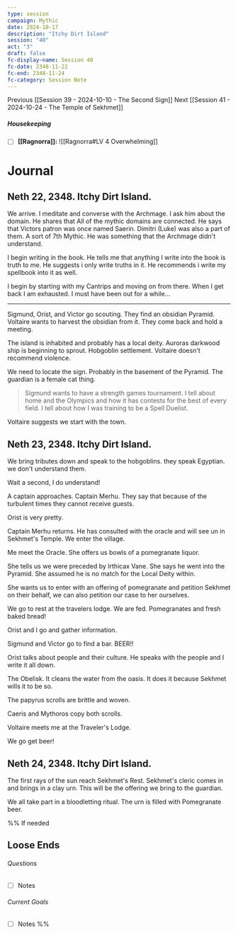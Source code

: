 ```yaml
---
type: session
campaign: Mythic
date: 2024-10-17
description: "Itchy Dirt Island"
session: "40"
act: "3"
draft: false
fc-display-name: Session 40
fc-date: 2348-11-22
fc-end: 2348-11-24
fc-category: Session Note
---
```

Previous [[Session 39 - 2024-10-10 - The Second Sign]]
Next [[Session 41 - 2024-10-24 - The Temple of Sekhmet]]

##### Housekeeping
- [ ] **[[Ragnorra]]:** ![[Ragnorra#LV 4 Overwhelming]]

# Journal
## Neth 22, 2348. Itchy Dirt Island.
We arrive. 
I meditate and converse with the Archmage. I ask him about the domain. He shares that All of the mythic domains are connected. He says that Victors patron was once named Saerin. Dimitri (Luke) was also a part of them. A sort of 7th Mythic. He was something that the Archmage didn't understand.

I begin writing in the book. He tells me that anything I write into the book is truth to me. He suggests i only write truths in it. He recommends i write my spellbook into it as well.

I begin by starting with my Cantrips and moving on from there. When I get back I am exhausted. I must have been out for a while...

---
Sigmund, Orist, and Victor go scouting. They find an obsidian Pyramid. Voltaire wants to harvest the obsidian from it.
They come back and hold a meeting.

The island is inhabited and probably has a local deity. Auroras darkwood ship is beginning to sprout. Hobgoblin settlement. Voltaire doesn't recommend violence.

We need to locate the sign. Probably in the basement of the Pyramid. The guardian is a female cat thing. 

>Sigmund wants to have a strength games tournament. I tell about home and the Olympics and how it has contests for the best of every field. I tell about how I was training to be a Spell Duelist.

Voltaire suggests we start with the town.

## Neth 23, 2348. Itchy Dirt Island.

We bring tributes down and speak to the hobgoblins. they speak Egyptian. we don't understand them.

Wait a second, I do understand!

A captain approaches. Captain Merhu. They say that because of the turbulent times they cannot receive guests.

Orist is very pretty.

Captain Merhu returns. He has consulted with the oracle and will see un in Sekhmet's Temple. We enter the village. 

Me meet the Oracle. She offers us bowls of a pomegranate liquor.

She tells us we were preceded by Irthicax Vane. She says he went into the Pyramid. She assumed he is no match for the Local Deity within.

She wants us to enter with an offering of pomegranate and petition Sekhmet on their behalf, we can also petition our case to her ourselves.

We go to rest at the travelers lodge. We are fed. Pomegranates and fresh baked bread!

Orist and I go and gather information. 

Sigmund and Victor go to find a bar. BEER!!

Orist talks about people and their culture. He speaks with the people and I write it all down.

The Obelisk. It cleans the water from the oasis. It does it because Sekhmet wills it to be so.

The papyrus scrolls are brittle and woven.

Caeris and Mythoros copy both scrolls.

Voltaire meets me at the Traveler's Lodge.

We go get beer!

## Neth 24, 2348. Itchy Dirt Island.

The first rays of the sun reach Sekhmet's Rest. Sekhmet's cleric comes in and brings in a clay urn. This will be the offering we bring to the guardian.

We all take part in a bloodletting ritual. The urn is filled with Pomegranate beer.











%% If needed
## Loose Ends
###### Questions
- [ ] Notes

###### Current Goals
- [ ] Notes
%%

